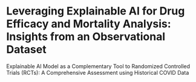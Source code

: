 # Leveraging Explainable AI for Drug Efficacy and Mortality Analysis: Insights from an Observational Dataset
Explainable AI Model as a Complementary Tool to Randomized Controlled Trials (RCTs): A Comprehensive Assessment using Historical COVID Data
